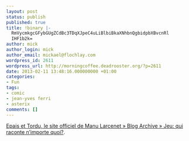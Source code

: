 ```yaml
---
layout: post
status: publish
published: true
title: !binary |-
  RmVycmkgcGFybGUgZCdBc3TDqXJpeC4uLiBlbiBkaXNhbnQgbidpbXBvcnRl
  IHF1b2k=
author: mick
author_login: mick
author_email: mickael@flochlay.com
wordpress_id: 2611
wordpress_url: http://morningcoffee.deadrooster.org/?p=2611
date: 2013-02-11 13:48:16.000000000 +01:00
categories:
- Fun
tags:
- comic
- jean-yves ferri
- asterix
comments: []
---
```

<a href="http://www.manularcenet.com/blog/articles/8935/jeu-qui-raconte-nimporte-quoi">Epais et Tordu, le site officiel de Manu Larcenet » Blog Archive » Jeu: qui raconte n’importe quoi?</a>.
